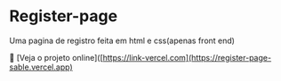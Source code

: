 # Register-page
Uma pagina de registro feita em html e css(apenas front end)



🔗 [Veja o projeto online]([https://link-vercel.com](https://register-page-sable.vercel.app)
